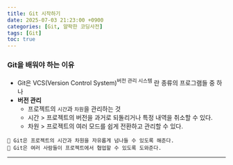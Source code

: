 ```yaml
---
title: Git 시작하기
date: 2025-07-03 21:23:00 +0900
categories: [Git, 얄팍한 코딩사전]
tags: [Git]
toc: true
---
```


### **Git을 배워야 하는 이유**

- Git은 VCS(Version Control System)<sup>버전 관리 시스템</sup> 란 종류의 프로그램들 중 하나
- **버전 관리**
  - 프로젝트의 `시간`과 `차원`을 관리하는 것
  - 시간 > 프로젝트의 버전을 과거로 되돌리거나 특정 내역을 취소할 수 있다.
  -  차원 > 프로젝트의 여러 모드를 쉽게 전환하고 관리할 수 있다.

```text
🔹 Git은 프로젝트의 시간과 차원을 자유롭게 넘나들 수 있도록 해준다.
🔹 Git은 여러 사람들이 프로젝트에서 협업할 수 있도록 도와준다.
```

---
